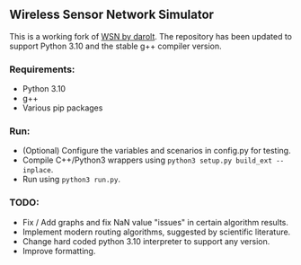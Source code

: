 ## Wireless Sensor Network Simulator

This is a working fork of [WSN by darolt](https://github.com/darolt/wsn).
The repository has been updated to support Python 3.10 and the stable g++ compiler version.

### Requirements:
 - Python 3.10
 - g++
 - Various pip packages
 
### Run:
 - (Optional) Configure the variables and scenarios in config.py for testing.
 - Compile C++/Python3 wrappers using `python3 setup.py build_ext --inplace`.
 - Run using `python3 run.py`.
### TODO: 
 - Fix / Add graphs and fix NaN value "issues" in certain algorithm results.
 - Implement modern routing algorithms, suggested by scientific literature.
 - Change hard coded python 3.10 interpreter to support any version.
 - Improve formatting.
 
